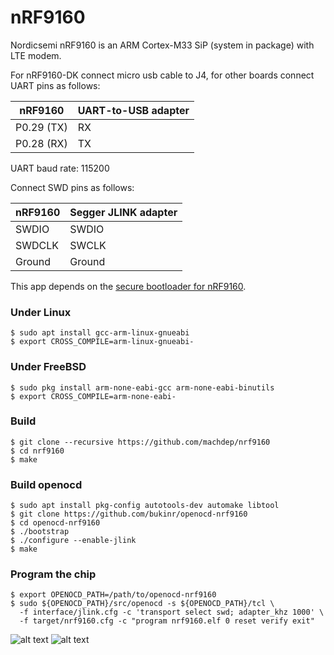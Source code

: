 # nRF9160

Nordicsemi nRF9160 is an ARM Cortex-M33 SiP (system in package) with LTE modem.

For nRF9160-DK connect micro usb cable to J4, for other boards connect UART pins as follows:

| nRF9160          | UART-to-USB adapter  |
| ----------------- | -------------------- |
| P0.29 (TX)        | RX                   |
| P0.28 (RX)        | TX                   |

UART baud rate: 115200

Connect SWD pins as follows:

| nRF9160           | Segger JLINK adapter |
| ----------------- | -------------------- |
| SWDIO             | SWDIO                |
| SWDCLK            | SWCLK                |
| Ground            | Ground               |

This app depends on the [secure bootloader for nRF9160](https://github.com/machdep/nrf9160-boot).

### Under Linux
    $ sudo apt install gcc-arm-linux-gnueabi
    $ export CROSS_COMPILE=arm-linux-gnueabi-
### Under FreeBSD
    $ sudo pkg install arm-none-eabi-gcc arm-none-eabi-binutils
    $ export CROSS_COMPILE=arm-none-eabi-
### Build
    $ git clone --recursive https://github.com/machdep/nrf9160
    $ cd nrf9160
    $ make

### Build openocd
    $ sudo apt install pkg-config autotools-dev automake libtool
    $ git clone https://github.com/bukinr/openocd-nrf9160
    $ cd openocd-nrf9160
    $ ./bootstrap
    $ ./configure --enable-jlink
    $ make

### Program the chip
    $ export OPENOCD_PATH=/path/to/openocd-nrf9160
    $ sudo ${OPENOCD_PATH}/src/openocd -s ${OPENOCD_PATH}/tcl \
      -f interface/jlink.cfg -c 'transport select swd; adapter_khz 1000' \
      -f target/nrf9160.cfg -c "program nrf9160.elf 0 reset verify exit"

![alt text](https://raw.githubusercontent.com/machdep/nrf9160/master/images/nrf9160-dk.jpg)
![alt text](https://raw.githubusercontent.com/machdep/nrf9160/master/images/nrf9160.jpg)
